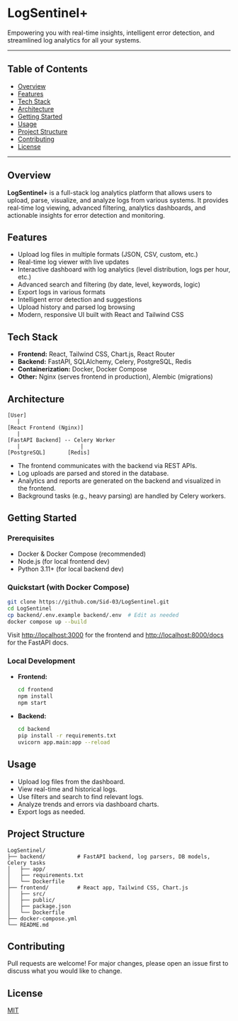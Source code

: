 # LogSentinel+

Empowering you with real-time insights, intelligent error detection, and streamlined log analytics for all your systems.

---

## Table of Contents
- [Overview](#overview)
- [Features](#features)
- [Tech Stack](#tech-stack)
- [Architecture](#architecture)
- [Getting Started](#getting-started)
- [Usage](#usage)
- [Project Structure](#project-structure)
- [Contributing](#contributing)
- [License](#license)

---

## Overview
**LogSentinel+** is a full-stack log analytics platform that allows users to upload, parse, visualize, and analyze logs from various systems. It provides real-time log viewing, advanced filtering, analytics dashboards, and actionable insights for error detection and monitoring.

## Features
- Upload log files in multiple formats (JSON, CSV, custom, etc.)
- Real-time log viewer with live updates
- Interactive dashboard with log analytics (level distribution, logs per hour, etc.)
- Advanced search and filtering (by date, level, keywords, logic)
- Export logs in various formats
- Intelligent error detection and suggestions
- Upload history and parsed log browsing
- Modern, responsive UI built with React and Tailwind CSS

## Tech Stack
- **Frontend:** React, Tailwind CSS, Chart.js, React Router
- **Backend:** FastAPI, SQLAlchemy, Celery, PostgreSQL, Redis
- **Containerization:** Docker, Docker Compose
- **Other:** Nginx (serves frontend in production), Alembic (migrations)

## Architecture
```
[User]
   |
[React Frontend (Nginx)]
   |
[FastAPI Backend] -- Celery Worker
   |                   |
[PostgreSQL]       [Redis]
```
- The frontend communicates with the backend via REST APIs.
- Log uploads are parsed and stored in the database.
- Analytics and reports are generated on the backend and visualized in the frontend.
- Background tasks (e.g., heavy parsing) are handled by Celery workers.

## Getting Started
### Prerequisites
- Docker & Docker Compose (recommended)
- Node.js (for local frontend dev)
- Python 3.11+ (for local backend dev)

### Quickstart (with Docker Compose)
```bash
git clone https://github.com/Sid-03/LogSentinel.git
cd LogSentinel
cp backend/.env.example backend/.env  # Edit as needed
docker compose up --build
```
Visit [http://localhost:3000](http://localhost:3000) for the frontend and [http://localhost:8000/docs](http://localhost:8000/docs) for the FastAPI docs.

### Local Development
- **Frontend:**
  ```bash
  cd frontend
  npm install
  npm start
  ```
- **Backend:**
  ```bash
  cd backend
  pip install -r requirements.txt
  uvicorn app.main:app --reload
  ```

## Usage
- Upload log files from the dashboard.
- View real-time and historical logs.
- Use filters and search to find relevant logs.
- Analyze trends and errors via dashboard charts.
- Export logs as needed.

## Project Structure
```
LogSentinel/
├── backend/          # FastAPI backend, log parsers, DB models, Celery tasks
│   ├── app/
│   ├── requirements.txt
│   └── Dockerfile
├── frontend/         # React app, Tailwind CSS, Chart.js
│   ├── src/
│   ├── public/
│   ├── package.json
│   └── Dockerfile
├── docker-compose.yml
└── README.md
```

## Contributing
Pull requests are welcome! For major changes, please open an issue first to discuss what you would like to change.

## License
[MIT](LICENSE)
